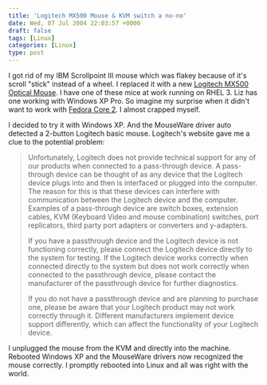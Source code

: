 ```yaml
---
title: 'Logitech MX500 Mouse & KVM switch a no-no'
date: Wed, 07 Jul 2004 22:03:57 +0000
draft: false
tags: [Linux]
categories: [Linux]
type: post
---
```


I got rid of my IBM Scrollpoint III mouse which was flakey because of it's scroll "stick" instead of a wheel. I replaced it with a new [Logitech MX500 Optical Mouse](http://www.newegg.com/app/Showimage.asp?image=26-104-129-05.jpg/26-104-129-02.JPG/26-104-129-04.JPG/26-104-129-03.JPG/26-104-129-06.JPG). I have one of these mice at work running on RHEL 3. Liz has one working with Windows XP Pro. So imagine my surprise when it didn't want to work with [Fedora Core 2](http://fedora.redhat.com). I almost crapped myself.

I decided to try it with Windows XP. And the MouseWare driver auto detected a 2-button Logitech basic mouse. Logitech's website gave me a clue to the potential problem:

> Unfortunately, Logitech does not provide technical support for any of our products when connected to a pass-through device. A pass-through device can be thought of as any device that the Logitech device plugs into and then is interfaced or plugged into the computer. The reason for this is that these devices can interfere with communication between the Logitech device and the computer. Examples of a pass-through device are switch boxes, extension cables, KVM (Keyboard Video and mouse combination) switches, port replicators, third party port adapters or converters and y-adapters.
>
> If you have a passthrough device and the Logitech device is not functioning correctly, please connect the Logitech device directly to the system for testing. If the Logitech device works correctly when connected directly to the system but does not work correctly when connected to the passthrough device, please contact the manufacturer of the passthrough device for further diagnostics.
>
> If you do not have a passthrough device and are planning to purchase one, please be aware that your Logitech product may not work correctly through it. Different manufacturers implement device support differently, which can affect the functionality of your Logitech device.

I unplugged the mouse from the KVM and directly into the machine. Rebooted Windows XP and the MouseWare drivers now recognized the mouse correctly. I promptly rebooted into Linux and all was right with the world.